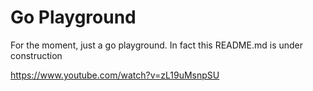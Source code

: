 # Go Playground

For the moment, just a go playground.
In fact this README.md is under construction


https://www.youtube.com/watch?v=zL19uMsnpSU
